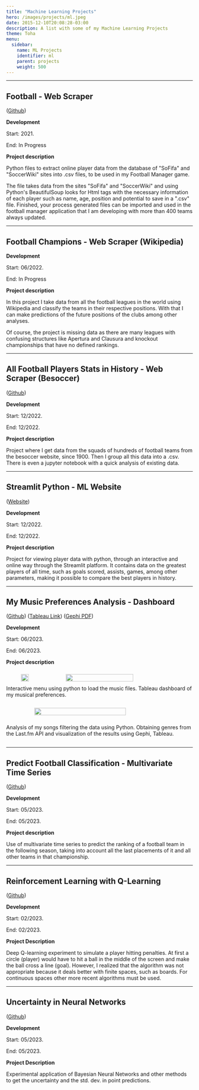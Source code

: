 ```yaml
---
title: "Machine Learning Projects"
hero: /images/projects/ml.jpeg
date: 2015-12-10T20:08:28-03:00
description: A list with some of my Machine Learning Projects
theme: Toha
menu:
  sidebar:
    name: ML Projects
    identifier: ml
    parent: projects
    weight: 500
---
```



<!-- ########################################################################################################### -->
<hr> <!-- Divider line -->

Football - Web Scraper
----------------------
([Github](https://github.com/Marcos14Almeida/FIFA_data_scrapper))

**Development**

Start: 2021.

End: In Progress

**Project description**

Python files to extract online player data from the database of "SoFifa" and "SoccerWiki" sites into .csv files, to be used in my Football Manager game.

The file takes data from the sites "SoFifa" and "SoccerWiki" and using Python's BeautifulSoup looks for Html tags with the necessary information of each player such as name, age, position and potential to save in a ".csv" file. Finished, your process generated files can be imported and used in the football manager application that I am developing with more than 400 teams always updated.

<!-- ########################################################################################################### -->
<hr> <!-- Divider line -->

Football Champions - Web Scraper (Wikipedia)
--------------------------------------------

**Development**

Start: 06/2022.

End: In Progress

**Project description**

In this project I take data from all the football leagues in the world using Wikipedia and classify the teams in their respective positions. With that I can make predictions of the future positions of the clubs among other analyses.

Of course, the project is missing data as there are many leagues with confusing structures like Apertura and Clausura and knockout championships that have no defined rankings.


<!-- ########################################################################################################### -->
<hr> <!-- Divider line -->

All Football Players Stats in History - Web Scraper (Besoccer)
--------------------------------------------------------------
([Github](https://github.com/Marcos14Almeida/all_players_history))

**Development**

Start: 12/2022.

End: 12/2022.

**Project description**

Project where I get data from the squads of hundreds of football teams from the besoccer website, since 1900. Then I group all this data into a .csv. There is even a jupyter notebook with a quick analysis of existing data.

<!-- ########################################################################################################### -->
<hr> <!-- Divider line -->

Streamlit Python - ML Website
-----------------------------
([Website](https://marcos14almeida-streamlit-jogadores-streamlit-oeufdv.streamlit.app/))

**Development**

Start: 12/2022.

End: 12/2022.

**Project description**

Project for viewing player data with python, through an interactive and online way through the Streamlit platform. It contains data on the greatest players of all time, such as goals scored, assists, games, among other parameters, making it possible to compare the best players in history.


<!-- ########################################################################################################### -->
<hr> <!-- Divider line -->

My Music Preferences Analysis - Dashboard
-----------------------------------------

([Github](https://github.com/Marcos14Almeida/my_music_analysis))
([Tableau Link](https://public.tableau.com/app/profile/marcos.p4585/viz/MyMusics/Painel1?publish=yes))
([Gephi PDF](https://github.com/Marcos14Almeida/my_music_analysis/blob/main/gephi/bands_graph_map.pdf))

**Development**

Start: 06/2023.

End: 06/2023.

**Project description**

<div style="display: flex; flex-direction: column;  align-items: center;">

  <div style="display: flex; flex-wrap: wrap; justify-content: center;">
  <img src="/mrcmarc/posts/projects/images/music/menu.jpg"  style="width: 20%; margin: 10px;">
  <img src="/mrcmarc/posts/projects/images/music/tableau_print.jpg"  style="width: 60%; margin: 10px;">
      <figcaption>Interactive menu using python to load the music files. Tableau dashboard of my musical preferences.</figcaption>
  </div>
  <br>
  
  <img src="/mrcmarc/posts/projects/images/music/print_gephi.jpg"  style="width: 70%; margin: 10px;">

Analysis of my songs filtering the data using Python. Obtaining genres from the Last.fm API and visualization of the results using Gephi, Tableau.

</div>

<!-- ########################################################################################################### -->
<hr> <!-- Divider line -->

Predict Football Classification - Multivariate Time Series
----------------------------------------------------------
([Github](https://github.com/Marcos14Almeida/general_ml_python/tree/main/time-series))

**Development**

Start: 05/2023.

End: 05/2023.

**Project description**

Use of multivariate time series to predict the ranking of a football team in the following season, taking into account all the last placements of it and all other teams in that championship.


<!-- ########################################################################################################### -->
<hr> <!-- Divider line -->

Reinforcement Learning with Q-Learning
--------------------------------------

([Github](https://github.com/Marcos14Almeida/ball_qlearning))

**Development**

Start: 02/2023.

End: 02/2023.

**Project Description**

Deep Q-learning experiment to simulate a player hitting penalties. At first a circle (player) would have to hit a ball in the middle of the screen and make the ball cross a line (goal). However, I realized that the algorithm was not appropriate because it deals better with finite spaces, such as boards. For continuous spaces other more recent algorithms must be used.

<!-- ########################################################################################################### -->
<hr> <!-- Divider line -->

Uncertainty in Neural Networks
------------------------------
([Github](https://github.com/Marcos14Almeida/general_ml_python/tree/main/uncertainty/))

**Development**

Start: 05/2023.

End: 05/2023.

**Project Description**

Experimental application of Bayesian Neural Networks and other methods to get the uncertainty and the std. dev. in point predictions.
